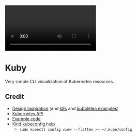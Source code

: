 ![Example](./.github/img/example.webm)

# Kuby

Very simple CLI visualization of Kubernetes resources.

## Credit

- [Design Inspiration](https://github.com/piotrpdev/songs-app) (and [k9s](https://github.com/derailed/k9s) and [bubbletea examples](https://github.com/charmbracelet/bubbletea/tree/master/examples))
- [Kubernetes API](https://kubernetes.io/docs/reference/kubernetes-api/)
- [Example code](https://github.com/kubernetes/client-go/blob/master/examples/out-of-cluster-client-configuration/main.go)
- [Kind kubeconfig help](https://stackoverflow.com/a/66274247)
  - `sudo kubectl config view --flatten >> ~/.kube/config`
